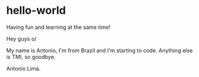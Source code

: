 # hello-world
Having fun and learning at the same time!

Hey guys o/

My name is Antonio, I'm from Brazil and I'm starting to code. Anything else is TMI, so goodbye.


Antonio Lima.
